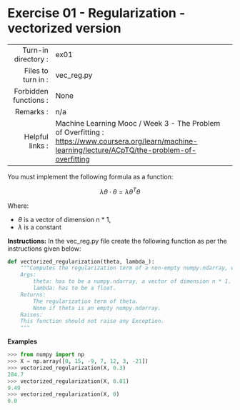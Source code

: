 # Exercise 01 - Regularization - vectorized version

|                         |                    |
| -----------------------:| ------------------ |
|   Turn-in directory :   |  ex01              |
|   Files to turn in :    |  vec_reg.py        |
|   Forbidden functions : |  None              |
|   Remarks :             |  n/a               |
|   Helpful links :       |  Machine Learning Mooc / Week 3 - The Problem of Overfitting : https://www.coursera.org/learn/machine-learning/lecture/ACpTQ/the-problem-of-overfitting| 

You must implement the following formula as a function:  
  
$$
\lambda \theta \cdot \theta = \lambda \theta^{T}\theta
$$

Where:  
- $\theta$ is a vector of dimension n * 1,
- $\lambda$ is a constant


**Instructions:**
In the vec_reg.py file create the following function as per the instructions given below:
```python
def vectorized_regularization(theta, lambda_):
	"""Computes the regularization term of a non-empty numpy.ndarray, without any for-loop.
	Args:
		theta: has to be a numpy.ndarray, a vector of dimension n * 1.
		lambda: has to be a float.
	Returns:
		The regularization term of theta.
		None if theta is an empty numpy.ndarray.
	Raises:
	This function should not raise any Exception.
	"""
```

**Examples**
```python
>>> from numpy import np
>>> X = np.array([0, 15, -9, 7, 12, 3, -21])
>>> vectorized_regularization(X, 0.3)
284.7
>>> vectorized_regularization(X, 0.01)
9.49
>>> vectorized_regularization(X, 0)
0.0
```
